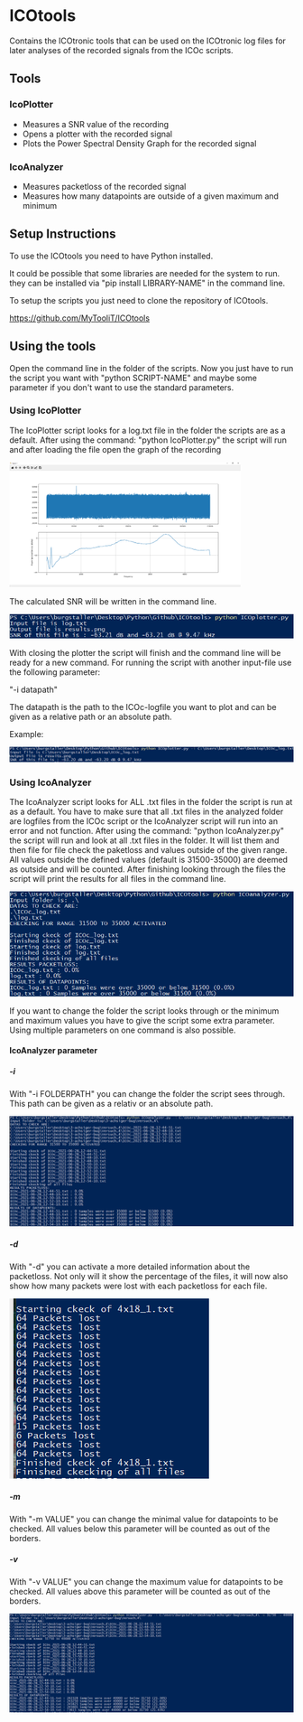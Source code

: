# ICOtools
Contains the ICOtronic tools that can be used on the ICOtronic log files for later analyses of the recorded signals from the ICOc scripts.

## Tools

### IcoPlotter
- Measures a SNR value of the recording
- Opens a plotter with the recorded signal
- Plots the Power Spectral Density Graph for the recorded signal

### IcoAnalyzer
- Measures packetloss of the recorded signal
- Measures how many datapoints are outside of a given maximum and minimum

## Setup Instructions
To use the ICOtools you need to have Python installed. 

It could be possible that some libraries are needed for the system to run. they can be installed via "pip install LIBRARY-NAME" in the command line.

To setup the scripts you just need to clone the repository of ICOtools.

https://github.com/MyTooliT/ICOtools


## Using the tools
Open the command line in the folder of the scripts. Now you just have to run the script you want with "python SCRIPT-NAME" and maybe some parameter if you don't want to use the standard parameters.

### Using IcoPlotter

The IcoPlotter script looks for a log.txt file in the folder the scripts are as a default. After using the command: "python IcoPlotter.py" the script will run and after loading the file open the graph of the recording

<img src="assets/plotter_image.png" alt="plotter_image" style="zoom:40%;" />

The calculated SNR will be written in the command line.

![plotter_standard](assets/plotter_standard.png)

With closing the plotter the script will finish and the command line will be ready for a new command. For running the script with another input-file use the following parameter:

"-i datapath"

The datapath is the path to the ICOc-logfile you want to plot and can be given as a relative path or an absolute path.

Example:

![plotter-i](assets/plotter-i.png)

### Using IcoAnalyzer

The IcoAnalyzer script looks for ALL .txt files in the folder the script is run at as a default. You have to make sure that all .txt files in the analyzed folder are logfiles from the ICOc script or the IcoAnalyzer script will run into an error and not function. After using the command: "python IcoAnalyzer.py" the script will run and look at all .txt files in the folder. It will list them and then file for file check the paketloss and values outside of the given range. All values outside the defined values (default is 31500-35000) are deemed as outside and will be counted. After finishing looking through the files the script will print the results for all files in the command line.

![analyzer](assets/analyzer.png)

If you want to change the folder the script looks through or the minimum and maximum values you have to give the script some extra parameter. Using multiple parameters on one command is also possible.

#### IcoAnalyzer parameter

##### -i

With "-i FOLDERPATH" you can change the folder the script sees through. This path can be given as a relativ or an absolute path.

![analyzer-i](assets/analyzer-i.png)

##### -d

With "-d" you can activate a more detailed information about the packetloss. Not only will it show the percentage of the files, it will now also show how many packets were lost with each packetloss for each file.

![packetloss_details](assets/packetlossdetails.png)

##### -m

With "-m VALUE" you can change the minimal value for datapoints to be checked. All values below this parameter will be counted as out of the borders.

##### -v

With "-v VALUE" you can change the maximum value for datapoints to be checked. All values above this parameter will be counted as out of the borders.

![analyzer_parameters](assets/analyzer_parameters.png)
